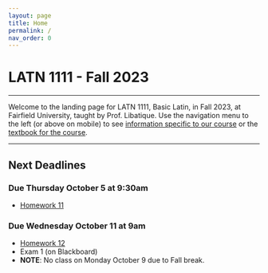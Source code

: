 ```yaml
---
layout: page
title: Home
permalink: /
nav_order: 0
---
```


# LATN 1111 - Fall 2023

***

Welcome to the landing page for LATN 1111, Basic Latin, in Fall 2023, at Fairfield University, taught by Prof. Libatique. Use the navigation menu to the left (or above on mobile) to see [information specific to our course](/course_info) or the [textbook for the course](/textbook).

***

## Next Deadlines

### Due Thursday October 5 at 9:30am
* [Homework 11](../homework/homework#homework-11-due-r-105)

### Due Wednesday October 11 at 9am
* [Homework 12](../homework/homework#homework-12-due-w-1011)
* Exam 1 (on Blackboard)
* **NOTE**: No class on Monday October 9 due to Fall break.